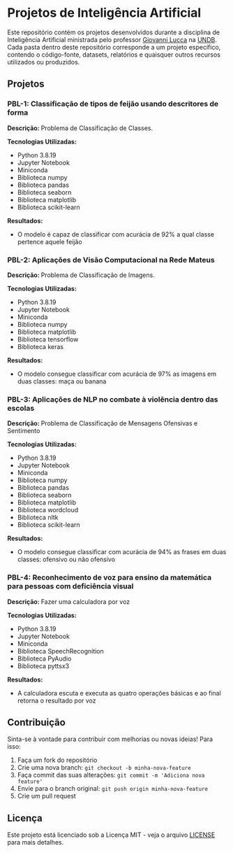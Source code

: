 <!DOCTYPE html>
<html lang="pt-BR">
<head>
    <meta charset="UTF-8">
    <meta name="viewport" content="width=device-width, initial-scale=1.0">
</head>
<body>
    <h1>Projetos de Inteligência Artificial</h1>
    <p>
        Este repositório contém os projetos desenvolvidos durante a disciplina de Inteligência Artificial ministrada pelo professor 
        <a href="https://www.linkedin.com/in/giovanni-lucca-ph-d-697513160/">Giovanni Lucca</a> na 
        <a href="https://www.linkedin.com/school/undb/">UNDB</a>. 
        Cada pasta dentro deste repositório corresponde a um projeto específico, contendo o código-fonte, datasets, relatórios e quaisquer outros recursos utilizados ou produzidos.
    </p>
    <h2>Projetos</h2>
    <h3>PBL-1: Classificação de tipos de feijão usando descritores de forma</h3>
    <p><strong>Descrição: </strong>Problema de Classificação de Classes.</p>
    <p><strong>Tecnologias Utilizadas:</strong></p>
    <ul>
        <li>Python 3.8.19</li>
        <li>Jupyter Notebook</li>
        <li>Miniconda</li>
        <li>Biblioteca numpy</li>
        <li>Biblioteca pandas</li>
        <li>Biblioteca seaborn</li>
        <li>Biblioteca matplotlib</li>
        <li>Biblioteca scikit-learn</li>
    </ul>
    <p><strong>Resultados:</strong></p>
    <ul>
        <li>O modelo é capaz de classificar com acurácia de 92% a qual classe pertence aquele feijão</li>
    </ul>
    <h3>PBL-2: Aplicações de Visão Computacional na Rede Mateus</h3>
    <p><strong>Descrição: </strong>Problema de Classificação de Imagens.</p>
    <p><strong>Tecnologias Utilizadas:</strong></p>
    <ul>
        <li>Python 3.8.19</li>
        <li>Jupyter Notebook</li>
        <li>Miniconda</li>
        <li>Biblioteca numpy</li>
        <li>Biblioteca matplotlib</li>
        <li>Biblioteca tensorflow</li>
        <li>Biblioteca keras</li>
    </ul>
    <p><strong>Resultados:</strong></p>
    <ul>
        <li>O modelo consegue classificar com acurácia de 97% as imagens em duas classes: maça ou banana</li>
    </ul>
    <h3>PBL-3:  Aplicações de NLP no combate à violência dentro das escolas</h3>
    <p><strong>Descrição: </strong>Problema de Classificação de Mensagens Ofensivas e Sentimento</p>
    <p><strong>Tecnologias Utilizadas:</strong></p>
    <ul>
        <li>Python 3.8.19</li>
        <li>Jupyter Notebook</li>
        <li>Miniconda</li>
        <li>Biblioteca numpy</li>
        <li>Biblioteca pandas</li>
        <li>Biblioteca seaborn</li>
        <li>Biblioteca matplotlib</li>
        <li>Biblioteca wordcloud</li>
        <li>Biblioteca nltk</li>
        <li>Biblioteca scikit-learn</li>
    </ul>
    <p><strong>Resultados:</strong></p>
    <ul>
        <li>O modelo consegue classificar com acurácia de 94% as frases em duas classes: ofensivo ou não ofensivo</li>
    </ul>
    <h3>PBL-4: Reconhecimento de voz para ensino da matemática para pessoas com deficiência visual</h3>
    <p><strong>Descrição: </strong>Fazer uma calculadora por voz</p>
    <p><strong>Tecnologias Utilizadas:</strong></p>
    <ul>
        <li>Python 3.8.19</li>
        <li>Jupyter Notebook</li>
        <li>Miniconda</li>
        <li>Biblioteca SpeechRecognition</li>
        <li>Biblioteca PyAudio</li>
        <li>Biblioteca pyttsx3</li>
    </ul>
    <p><strong>Resultados:</strong></p>
    <ul>
        <li>A calculadora escuta e executa as quatro operações básicas e ao final retorna o resultado por voz</li>
    </ul>
    <h2>Contribuição</h2>
    <p>Sinta-se à vontade para contribuir com melhorias ou novas ideias! Para isso:</p>
    <ol>
        <li>Faça um fork do repositório</li>
        <li>Crie uma nova branch: <code>git checkout -b minha-nova-feature</code></li>
        <li>Faça commit das suas alterações: <code>git commit -m 'Adiciona nova feature'</code></li>
        <li>Envie para o branch original: <code>git push origin minha-nova-feature</code></li>
        <li>Crie um pull request</li>
    </ol>
    <h2>Licença</h2>
    <p>Este projeto está licenciado sob a Licença MIT - veja o arquivo <a href="LICENSE">LICENSE</a> para mais detalhes.</p>
</body>
</html>

